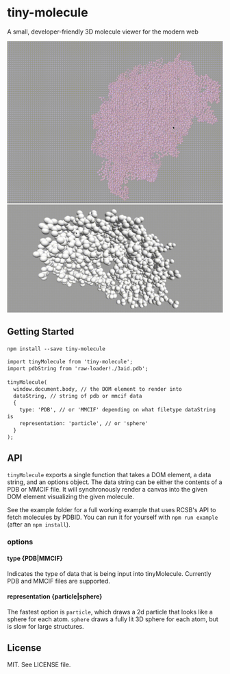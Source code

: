 # tiny-molecule
A small, developer-friendly 3D molecule viewer for the modern web

![demo](./demo.gif)
![demo for spheres](./demo_sphere.gif)

## Getting Started

`npm install --save tiny-molecule`

```
import tinyMolecule from 'tiny-molecule';
import pdbString from 'raw-loader!./3aid.pdb';

tinyMolecule(
  window.document.body, // the DOM element to render into
  dataString, // string of pdb or mmcif data
  {
    type: 'PDB', // or 'MMCIF' depending on what filetype dataString is
    representation: 'particle', // or 'sphere'
  }
);
```

## API
`tinyMolecule` exports a single function that takes a DOM element, a data string, and an options object.  The data string can be either the contents of a PDB or MMCIF file.  It will synchronously render a canvas into the given DOM element visualizing the given molecule.

See the example folder for a full working example that uses RCSB's API to fetch molecules by PDBID.  You can run it for yourself with `npm run example` (after an `npm install`).

### options

#### type {PDB|MMCIF}
Indicates the type of data that is being input into tinyMolecule.  Currently PDB and MMCIF files are supported.

#### representation {particle|sphere}
The fastest option is `particle`, which draws a 2d particle that looks like a sphere for each atom.  `sphere` draws a fully lit 3D sphere for each atom, but is slow for large structures.

## License
MIT.  See LICENSE file.
